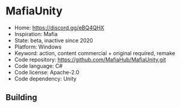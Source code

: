 # MafiaUnity

- Home: https://discord.gg/eBQ4QHX
- Inspiration: Mafia
- State: beta, inactive since 2020 
- Platform: Windows
- Keyword: action, content commercial + original required, remake
- Code repository: https://github.com/MafiaHub/MafiaUnity.git
- Code language: C#
- Code license: Apache-2.0
- Code dependency: Unity

## Building

